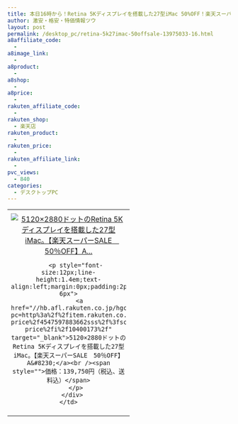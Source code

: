 ```yaml
---
title: 本日16時から！Retina 5Kディスプレイを搭載した27型iMac 50%OFF！楽天スーパーSALE 激安特価139,750円！送料無料！
author: 激安・格安・特価情報ツウ
layout: post
permalink: /desktop_pc/retina-5k27imac-50offsale-13975033-16.html
a8affiliate_code:
  -
a8image_link:
  -
a8product:
  -
a8shop:
  -
a8price:
  -
rakuten_affiliate_code:
  -
rakuten_shop:
  - 楽天店
rakuten_product:
  -
rakuten_price:
  -
rakuten_affiliate_link:
  -
pvc_views:
  - 840
categories:
  - デスクトップPC
---
```

<table border="0" cellpadding="0" cellspacing="0">
  <tr>
    <td valign="top">
      <div style="border:1px none;margin:0px;padding:6px 0px;width:260px;text-align:center;float:left">
        <a href="//hb.afl.rakuten.co.jp/hgc/0c732d0a.bc29f002.0c732d0b.d1950f69/?pc=http%3a%2f%2fitem.rakuten.co.jp%2fa-price%2f4547597883662sss%2f%3fscid%3daf_link_tbl&m=http%3a%2f%2fm.rakuten.co.jp%2fa-price%2fi%2f10400173%2f" target="_blank"><img src="//hbb.afl.rakuten.co.jp/hgb/?pc=http%3a%2f%2fthumbnail.image.rakuten.co.jp%2f%400_mall%2fa-price%2fcabinet%2fimage%2f95%2f4547597883662.jpg%3f_ex%3d240x240&m=http%3a%2f%2fthumbnail.image.rakuten.co.jp%2f%400_mall%2fa-price%2fcabinet%2fimage%2f95%2f4547597883662.jpg" alt="5120×2880ドットのRetina 5Kディスプレイを搭載した27型iMac。【楽天スーパーSALE　50％OFF】A..." border="0" style="margin:0px;padding:0px" /></a>

        <p style="font-size:12px;line-height:1.4em;text-align:left;margin:0px;padding:2px 6px">
          <a href="//hb.afl.rakuten.co.jp/hgc/0c732d0a.bc29f002.0c732d0b.d1950f69/?pc=http%3a%2f%2fitem.rakuten.co.jp%2fa-price%2f4547597883662sss%2f%3fscid%3daf_link_tbl&m=http%3a%2f%2fm.rakuten.co.jp%2fa-price%2fi%2f10400173%2f" target="_blank">5120×2880ドットのRetina 5Kディスプレイを搭載した27型iMac。【楽天スーパーSALE　50％OFF】A&#8230;</a><br /><span style="">価格：139,750円（税込、送料込）</span>
        </p>
      </div>
    </td>
  </tr>
</table>